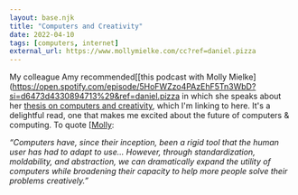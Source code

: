 ```yaml
---
layout: base.njk
title: "Computers and Creativity"
date: 2022-04-10
tags: [computers, internet]
external_url: https://www.mollymielke.com/cc?ref=daniel.pizza
---
```


My colleague Amy recommended[[this podcast with Molly Mielke](https://open.spotify.com/episode/5HoFWZzo4PAzEhF5Tn3WbD?si=d6473d4330894713%29&ref=daniel.pizza in which she speaks about her [thesis on computers and creativity](https://www.mollymielke.com/cc), which I'm linking to here. It's a delightful read, one that makes me excited about the future of computers & computing. To quote [[Molly](https://twitter.com/mollyfmielke?ref=daniel.pizza):

_“Computers have, since their inception, been a rigid tool that the human user has had to adapt to use... However, through standardization, moldability, and abstraction, we can dramatically expand the utility of computers while broadening their capacity to help more people solve their problems creatively.”_
